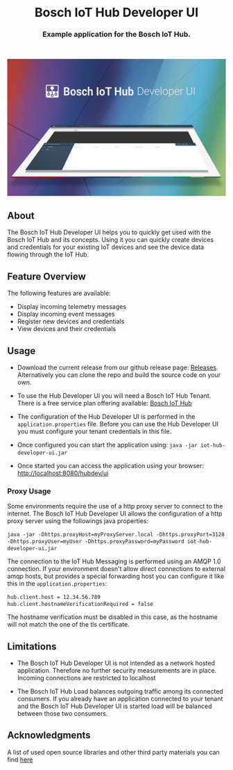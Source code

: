 <br />

<h1 align='center'>
  Bosch IoT Hub Developer UI  
</h1>
<h3 align='center'>Example application for the Bosch IoT Hub. </h3>

<br />

![Developer UI Screenshot](./resources/devui.png "Developer UI Screenshot")

## About

The Bosch IoT Hub Developer UI helps you to quickly get used with the Bosch IoT Hub and its concepts. 
Using it you can quickly create devices and credentials for your existing IoT devices and see the device data flowing through the IoT Hub.

## Feature Overview

The following features are available:

* Display incoming telemetry messages
* Display incoming event messages
* Register new devices and credentials
* View devices and their credentials

## Usage
* Download the current release from our github release page: [Releases](https://github.com/bsinno/iot-hub-devui/releases).
Alternatively you can clone the repo and build the source code on your own. 

* To use the Hub Developer UI you will need a Bosch IoT Hub Tenant. There is a free service plan offering available: [Bosch IoT Hub][1]

* The configuration of the Hub Developer UI is performed in the `application.properties` file. Before you can use the Hub Developer UI you must configure your tenant credentials in this file.

* Once configured you can start the application using: 
`java -jar iot-hub-developer-ui.jar`

* Once started you can access the application using your browser:
[http://localhost:8080/hubdev/ui](http://localhost:8080/hubdev/ui)

### Proxy Usage
Some environments require the use of a http proxy server to connect to the internet. The Bosch IoT Hub Developer UI allows the configuration of a http proxy server using the followings java properties:
```
java -jar -Dhttps.proxyHost=myProxyServer.local -Dhttps.proxyPort=3128 -Dhttps.proxyUser=myUser -Dhttps.proxyPassword=myPassword iot-hub-developer-ui.jar
```

The connection to the IoT Hub Messaging is performed using an AMQP 1.0 connection. 
If your environment doesn't allow direct connections to external amqp hosts, but provides a special forwarding host you can configure it like this in the `application.properties`:

```
hub.client.host = 12.34.56.789
hub.client.hostnameVerificationRequired = false
```

The hostname verification must be disabled in this case, as the hostname will not match the one of the tls certificate.

## Limitations
* The Bosch IoT Hub Developer UI is not intended as a network hosted application. 
Therefore no further security measurements are in place. Incoming connections are restricted to localhost

* The Bosch IoT Hub Load balances outgoing traffic among its connected consumers. 
If you already have an application connected to your tenant and the Bosch IoT Hub Developer UI is started load will be balanced between those two consumers.


## Acknowledgments
A list of used open source libraries and other third party materials you can find [here][2]

[1]: https://www.bosch-iot-suite.com/hub/
[2]: Acknowledgments.md